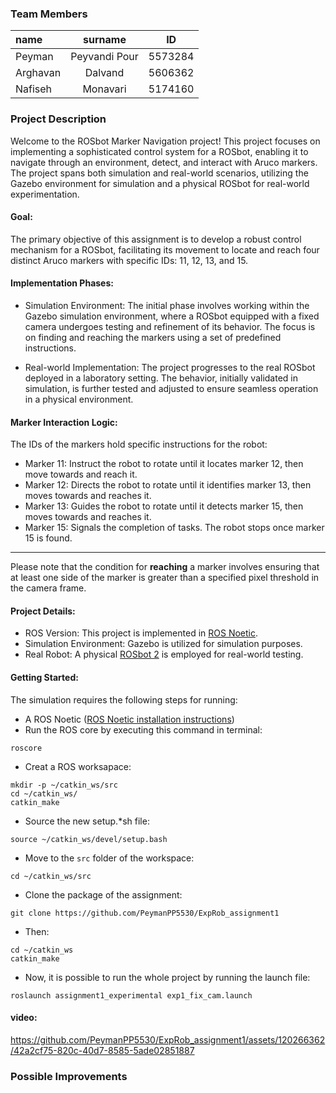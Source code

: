
### Team Members
| name | surname | ID |
| :------------ |:---------------:| :-----:|
|  Peyman | Peyvandi Pour | 5573284 |
| Arghavan   | Dalvand         |   5606362 |
| Nafiseh   | Monavari        |    5174160 |
### Project Description
Welcome to the ROSbot Marker Navigation project! This project focuses on implementing a sophisticated control system for a ROSbot, enabling it to navigate through an environment, detect, and interact with Aruco markers. The project spans both simulation and real-world scenarios, utilizing the Gazebo environment for simulation and a physical ROSbot for real-world experimentation.


#### Goal:
The primary objective of this assignment is to develop a robust control mechanism for a ROSbot, facilitating its movement to locate and reach four distinct Aruco markers with specific IDs: 11, 12, 13, and 15.

#### Implementation Phases:
-  Simulation Environment:
The initial phase involves working within the Gazebo simulation environment, where a ROSbot equipped with a fixed camera undergoes testing and refinement of its behavior. The focus is on finding and reaching the markers using a set of predefined instructions.

-  Real-world Implementation:
The project progresses to the real ROSbot deployed in a laboratory setting. The behavior, initially validated in simulation, is further tested and adjusted to ensure seamless operation in a physical environment.

#### Marker Interaction Logic:

The IDs of the markers hold specific instructions for the robot:

- Marker 11: Instruct the robot to rotate until it locates marker 12, then move towards and reach it.
- Marker 12: Directs the robot to rotate until it identifies marker 13, then moves towards and reaches it.
- Marker 13: Guides the robot to rotate until it detects marker 15, then moves towards and reaches it.
- Marker 15: Signals the completion of tasks. The robot stops once marker 15 is found.

------------

Please note that the condition for **reaching** a marker involves ensuring that at least one side of the marker is greater than a specified pixel threshold in the camera frame.

#### Project Details:

- ROS Version: This project is implemented in [ROS Noetic](https://wiki.ros.org/noetic "ROS Noetic").
- Simulation Environment: Gazebo is utilized for simulation purposes.
- Real Robot: A physical [ROSbot 2](https://husarion.com/manuals/rosbot/ "ROSbot 2") is employed for real-world testing.

#### Getting Started:

The simulation requires the following steps for running:

- A ROS Noetic ([ROS Noetic installation instructions](http://wiki.ros.org/noetic/Installation:// "ROS Noetic installation instructions"))
- Run the ROS core by executing this command in terminal:
````shell
roscore
````
- Creat a ROS worksapace:
````shell
mkdir -p ~/catkin_ws/src
cd ~/catkin_ws/
catkin_make
````
- Source the new setup.*sh file:
````shell
source ~/catkin_ws/devel/setup.bash
````
- Move to the `src` folder of the workspace:
````shell
cd ~/catkin_ws/src   
````
- Clone the package of the assignment:
````shell
git clone https://github.com/PeymanPP5530/ExpRob_assignment1
````
- Then:
````shell
cd ~/catkin_ws 
catkin_make
````
- Now, it is possible to run the whole project by running the launch file:
````shell
roslaunch assignment1_experimental exp1_fix_cam.launch 
````

#### video:


https://github.com/PeymanPP5530/ExpRob_assignment1/assets/120266362/42a2cf75-820c-40d7-8585-5ade02851887


### Possible Improvements

